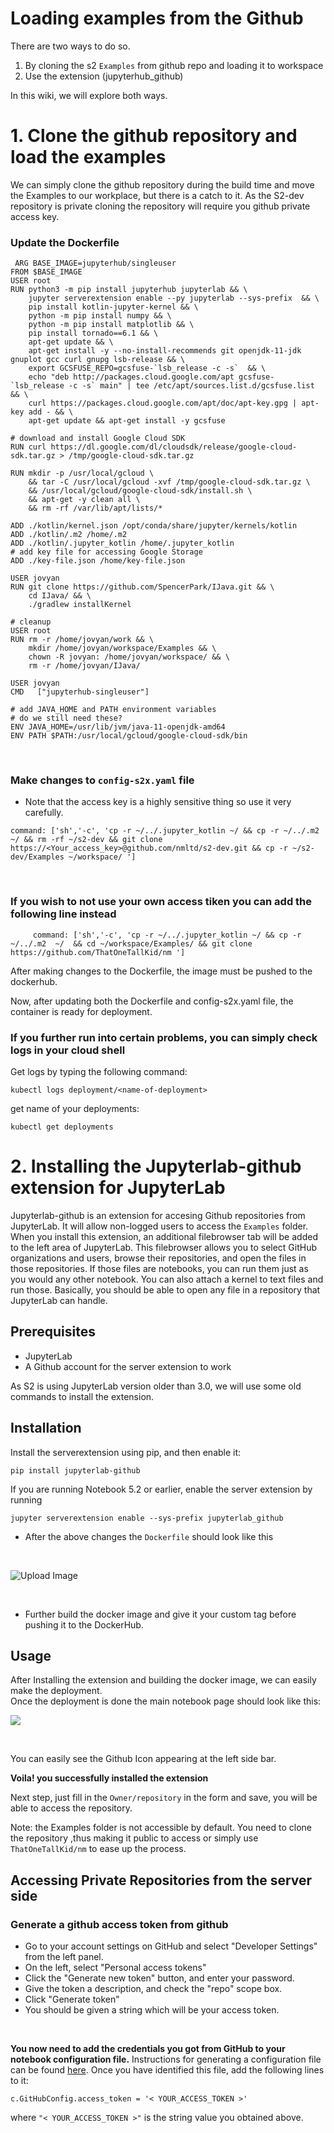 # Loading examples from the Github

There are two ways to do so. 
1. By cloning the s2 ```Examples``` from github repo and loading it to workspace
2. Use the extension (jupyterhub_github)

In this wiki, we will explore both ways.

# 1. Clone the github repository and load the examples

We can simply clone the github repository during the build time and move the Examples to our workplace, but there is a catch to it. As the S2-dev repository is private cloning the repository will require you github private access key. 


### Update the Dockerfile

```
 ARG BASE_IMAGE=jupyterhub/singleuser
FROM $BASE_IMAGE
USER root
RUN python3 -m pip install jupyterhub jupyterlab && \
    jupyter serverextension enable --py jupyterlab --sys-prefix  && \
    pip install kotlin-jupyter-kernel && \
    python -m pip install numpy && \
    python -m pip install matplotlib && \
    pip install tornado==6.1 && \
    apt-get update && \
    apt-get install -y --no-install-recommends git openjdk-11-jdk gnuplot gcc curl gnupg lsb-release && \
    export GCSFUSE_REPO=gcsfuse-`lsb_release -c -s`  && \
    echo "deb http://packages.cloud.google.com/apt gcsfuse-`lsb_release -c -s` main" | tee /etc/apt/sources.list.d/gcsfuse.list && \
    curl https://packages.cloud.google.com/apt/doc/apt-key.gpg | apt-key add - && \
    apt-get update && apt-get install -y gcsfuse

# download and install Google Cloud SDK
RUN curl https://dl.google.com/dl/cloudsdk/release/google-cloud-sdk.tar.gz > /tmp/google-cloud-sdk.tar.gz

RUN mkdir -p /usr/local/gcloud \
    && tar -C /usr/local/gcloud -xvf /tmp/google-cloud-sdk.tar.gz \
    && /usr/local/gcloud/google-cloud-sdk/install.sh \
    && apt-get -y clean all \
    && rm -rf /var/lib/apt/lists/*

ADD ./kotlin/kernel.json /opt/conda/share/jupyter/kernels/kotlin
ADD ./kotlin/.m2 /home/.m2
ADD ./kotlin/.jupyter_kotlin /home/.jupyter_kotlin
# add key file for accessing Google Storage
ADD ./key-file.json /home/key-file.json

USER jovyan
RUN git clone https://github.com/SpencerPark/IJava.git && \
    cd IJava/ && \
    ./gradlew installKernel

# cleanup
USER root
RUN rm -r /home/jovyan/work && \
    mkdir /home/jovyan/workspace/Examples && \
    chown -R jovyan: /home/jovyan/workspace/ && \ 
    rm -r /home/jovyan/IJava/     

USER jovyan
CMD   ["jupyterhub-singleuser"] 

# add JAVA_HOME and PATH environment variables
# do we still need these?
ENV JAVA_HOME=/usr/lib/jvm/java-11-openjdk-amd64
ENV PATH $PATH:/usr/local/gcloud/google-cloud-sdk/bin

```
<br/>

### Make changes to `config-s2x.yaml` file

* Note that the access key is a highly sensitive thing so use it very carefully.
```
command: ['sh','-c', 'cp -r ~/../.jupyter_kotlin ~/ && cp -r ~/../.m2  ~/ && rm -rf ~/s2-dev && git clone https://<Your_access_key>@github.com/nmltd/s2-dev.git && cp -r ~/s2-dev/Examples ~/workspace/ ']
```
<br/>



### If you wish to not use your own access tiken you can add the following line instead

```
     command: ['sh','-c', 'cp -r ~/../.jupyter_kotlin ~/ && cp -r ~/../.m2  ~/  && cd ~/workspace/Examples/ && git clone https://github.com/ThatOneTallKid/nm ']
```


After making changes to the Dockerfile, the image must be pushed to the dockerhub.

Now, after updating both the Dockerfile and config-s2x.yaml file, the container is ready for deployment.

### If you further run into certain problems, you can simply check logs in your cloud shell

Get logs by typing the following command:

```
kubectl logs deployment/<name-of-deployment>
```

get name of your deployments:
```
kubectl get deployments
```

# 2. Installing the Jupyterlab-github extension for JupyterLab


Jupyterlab-github is an extension for accesing Github repositories from JupyterLab.
It will allow non-logged users to access the ```Examples``` folder. <br/>
When you install this extension, an additional filebrowser tab will be added to the left area of JupyterLab. This filebrowser allows you to select GitHub organizations and users, browse their repositories, and open the files in those repositories. If those files are notebooks, you can run them just as you would any other notebook. You can also attach a kernel to text files and run those. Basically, you should be able to open any file in a repository that JupyterLab can handle.

## Prerequisites


* JupyterLab
* A Github account for the server extension to work

As S2 is using JupyterLab version older than 3.0, we will use some old commands to install the extension.

## Installation


Install the serverextension using pip, and then enable it:
```
pip install jupyterlab-github
```
If you are running Notebook 5.2 or earlier, enable the server extension by running
```
jupyter serverextension enable --sys-prefix jupyterlab_github
```

* After the above changes the ```Dockerfile``` should look like this 

<br/>

![Upload Image](/extension.png)

<br/>

* Further build the docker image and give it your custom tag before pushing it to the DockerHub.

## Usage


After Installing the extension and building the docker image, we can easily make the deployment. 
<br/>
Once the deployment is done the main notebook page should look like this: 
<br/>

![](/ext.png)

<br/>

You can easily see the Github Icon appearing at the left side bar.

**Voila! you successfully installed the extension**

Next step, just fill in the ```Owner/repository``` in the form and save, you will be able to access the repository.

Note: the Examples folder is not accessible by default. You need to clone the repository ,thus making it public to access or simply use ```ThatOneTallKid/nm``` to ease up the process.

## Accessing Private Repositories from the server side


### Generate a github access token from github
 * Go to your account settings on GitHub and select "Developer Settings" from the left panel.
 * On the left, select "Personal access tokens"
 * Click the "Generate new token" button, and enter your password.
 * Give the token a description, and check the "repo" scope box.
 * Click "Generate token"
 * You should be given a string which will be your access token.

 <br/>

**You now need to add the credentials you got from GitHub to your notebook configuration file.**
Instructions for generating a configuration file can be found [here](https://jupyter-notebook.readthedocs.io/en/stable/config_overview.html#configure-nbserver). Once you have identified this file, add the following lines to it:
```
c.GitHubConfig.access_token = '< YOUR_ACCESS_TOKEN >'
```

where ```"< YOUR_ACCESS_TOKEN >"``` is the string value you obtained above.
